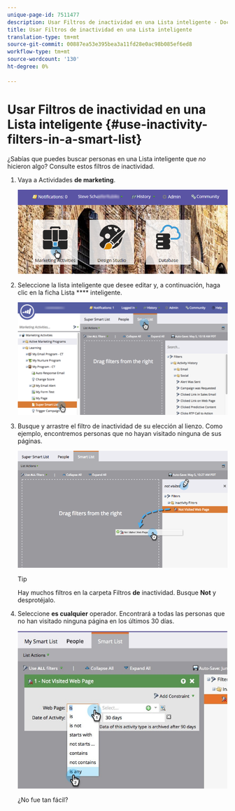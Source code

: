 ```yaml
---
unique-page-id: 7511477
description: Usar Filtros de inactividad en una Lista inteligente - Documentos de marketing - Documentación del producto
title: Usar Filtros de inactividad en una Lista inteligente
translation-type: tm+mt
source-git-commit: 00887ea53e395bea3a11fd28e0ac98b085ef6ed8
workflow-type: tm+mt
source-wordcount: '130'
ht-degree: 0%

---
```



# Usar Filtros de inactividad en una Lista inteligente {#use-inactivity-filters-in-a-smart-list}

¿Sabías que puedes buscar personas en una Lista inteligente que *no* hicieron algo? Consulte estos filtros de inactividad.

1. Vaya a Actividades **de marketing**.

   ![](assets/login-marketing-activities-3.png)

1. Seleccione la lista inteligente que desee editar y, a continuación, haga clic en la ficha Lista **** inteligente.

   ![](assets/smartlist-choose.png)

1. Busque y arrastre el filtro de inactividad de su elección al lienzo. Como ejemplo, encontremos personas que no hayan visitado ninguna de sus páginas.

   ![](assets/draginactivityfilter.png)

   >[!TIP]
   >
   >Hay muchos filtros en la carpeta Filtros **de** inactividad. Busque **Not** y desprotéjalo.

1. Seleccione **es cualquier** operador. Encontrará a todas las personas que no han visitado ninguna página en los últimos 30 días.

   ![](assets/mysmartlist-people.jpg)

   ¿No fue tan fácil?

